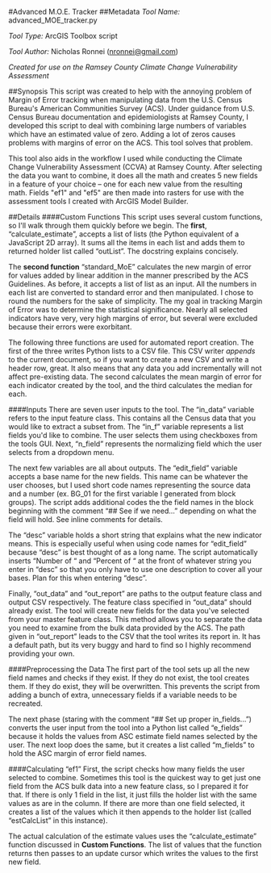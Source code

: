 #Advanced M.O.E. Tracker
##Metadata
*Tool Name:*  advanced_MOE_tracker.py

*Tool Type:* ArcGIS Toolbox script

*Tool Author:*  Nicholas Ronnei (nronnei@gmail.com) 

*Created for use on the Ramsey County Climate Change Vulnerability Assessment*

##Synopsis
This script was created to help with the annoying problem of Margin of Error tracking when manipulating data from the U.S. Census Bureau's American Communities Survey (ACS).  Under guidance from U.S. Census Bureau documentation and epidemiologists at Ramsey County, I developed this script to deal with combining large numbers of variables which have an estimated value of zero.  Adding a lot of zeros causes problems with margins of error on the ACS.  This tool solves that problem.

This tool also aids in the workflow I used while conducting the Climate Change Vulnerability Assessment (CCVA) at Ramsey County.  After selecting the data you want to combine, it does all the math and creates 5 new fields in a feature of your choice – one for each new value from the resulting math.  Fields "ef1" and "ef5" are then made into rasters for use with the assessment tools I created with ArcGIS Model Builder.

##Details
####Custom Functions
This script uses several custom functions, so I'll walk through them quickly before we begin.  The **first**, “calculate_estimate”, accepts a list of lists (the Python equivalent of a JavaScript 2D array).  It sums all the items in each list and adds them to returned holder list called “outList”. The docstring explains concisely.

The **second function** “standard_MoE” calculates the new margin of error for values added by linear addition in the manner prescribed by the ACS Guidelines.  As before, it accepts a list of list as an input.  All the numbers in each list are converted to standard error and then manipulated.  I chose to round the numbers for the sake of simplicity.  The my goal in tracking Margin of Error was to determine the statistical significance.  Nearly all selected indicators have very, very high margins of error, but several were excluded because their errors were exorbitant. 

The following three functions are used for automated report creation.  The first of the three writes Python lists to a CSV file.  This CSV writer *appends* to the current document, so if you want to create a new CSV and write a header row, great.  It also means that any data you add incrementally will not affect pre-existing data.  The second calculates the mean margin of error for each indicator created by the tool, and the third calculates the median for each.

####Inputs
There are seven user inputs to the tool.  The “in_data” variable refers to the input feature class.  This contains all the Census data that you would like to extract a subset from. The “in_f” variable represents a list fields you'd like to combine.  The user selects them using checkboxes from the tools GUI. Next, “n_field” represents the normalizing field which the user selects from a dropdown menu. 

The next few variables are all about outputs.  The “edit_field” variable accepts a base name for the new fields.  This name can be whatever the user chooses, but I used short code names representing the source data and a number (ex. BG_01 for the first variable I generated from block groups).  The script adds additional codes the the field names in the block beginning with the comment “## See if we need...” depending on what the field will hold.  See inline comments for details.

The “desc” variable holds a short string that explains what the new indicator means.  This is especially useful when using code names for “edit_field” because “desc” is best thought of as a long name.  The script automatically inserts “Number of “ and “Percent of “ at the front of whatever string you enter in “desc” so that you only have to use one description to cover all your bases.  Plan for this when entering “desc”.

Finally, “out_data” and “out_report” are paths to the output feature class and output CSV respectively.  The feature class specified in “out_data” should already exist.  The tool will create new fields for the data you've selected from your master feature class.  This method allows you to separate the data you need to examine from the bulk data provided by the ACS.  The path given in “out_report” leads to the CSV that the tool writes its report in.  It has a default path, but its very buggy and hard to find so I highly recommend providing your own.

####Preprocessing the Data
The first part of the tool sets up all the new field names and checks if they exist.  If they do not exist, the tool creates them.  If they do exist, they will be overwritten. This prevents the script from adding a bunch of extra, unnecessary fields if a variable needs to be recreated.

The next phase (staring with the comment “## Set up proper in_fields...”) converts the user input from the tool into a Python list called “e_fields” because it holds the values from ASC estimate field names selected by the user.  The next loop does the same, but it creates a list called “m_fields” to hold the ASC margin of error field names.

####Calculating “ef1”
First, the script checks how many fields the user selected to combine.  Sometimes this tool is the quickest way to get just one field from the ACS bulk data into a new feature class, so I prepared it for that.  If there is only 1 field in the list, it just fills the holder list with the same values as are in the column.  If there are more than one field selected, it creates a list of the values which it then appends to the holder list (called “estCalcList” in this instance). 

The actual calculation of the estimate values uses the “calculate_estimate” function discussed in **Custom Functions**.  The list of values that the function returns then passes to an update cursor which writes the values to the first new field. 
